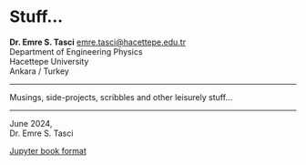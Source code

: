 # Stuff...
**Dr. Emre S. Tasci** <emre.tasci@hacettepe.edu.tr>  
Department of Engineering Physics  
Hacettepe University  
Ankara / Turkey

***

Musings, side-projects, scribbles and other leisurely stuff...

***

June 2024,  
Dr. Emre S. Tasci

[Jupyter book format](https://emresururi.github.io/Stuff/)
